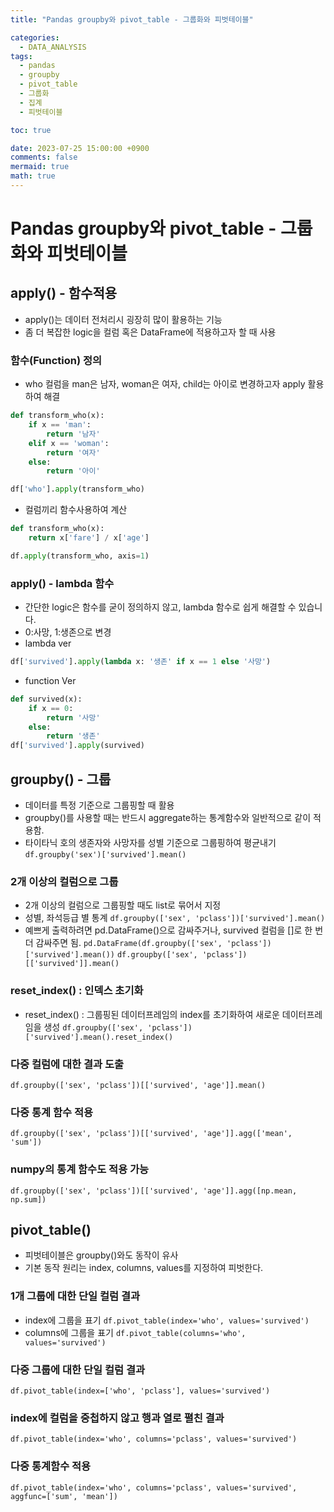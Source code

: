 ```yaml
---
title: "Pandas groupby와 pivot_table - 그룹화와 피벗테이블"

categories:
  - DATA_ANALYSIS
tags:
  - pandas
  - groupby
  - pivot_table
  - 그룹화
  - 집계
  - 피벗테이블

toc: true

date: 2023-07-25 15:00:00 +0900
comments: false
mermaid: true
math: true
---
```


# Pandas groupby와 pivot_table - 그룹화와 피벗테이블

## apply() - 함수적용
- apply()는 데이터 전처리시 굉장히 많이 활용하는 기능
- 좀 더 복잡한 logic을 컬럼 혹은 DataFrame에 적용하고자 할 때 사용

### 함수(Function) 정의
- who 컬럼을 man은 남자, woman은 여자, child는 아이로 변경하고자 apply 활용하여 해결
```python
def transform_who(x):
    if x == 'man':
        return '남자'
    elif x == 'woman':
        return '여자'
    else:
        return '아이'
```
```python
df['who'].apply(transform_who)
```
- 컬럼끼리 함수사용하여 계산
```python
def transform_who(x):
    return x['fare'] / x['age']
```
```python
df.apply(transform_who, axis=1)
```

### apply() - lambda 함수
- 간단한 logic은 함수를 굳이 정의하지 않고, lambda 함수로 쉽게 해결할 수 있습니다.
- 0:사망, 1:생존으로 변경
- lambda ver
```python
df['survived'].apply(lambda x: '생존' if x == 1 else '사망')
```
- function Ver
```python
def survived(x):
    if x == 0:
        return '사망'
    else:
        return '생존'
df['survived'].apply(survived)
```
## groupby() - 그룹
- 데이터를 특정 기준으로 그룹핑할 때 활용
- groupby()를 사용할 때는 반드시 aggregate하는 통계함수와 일반적으로 같이 적용함.
- 타이타닉 호의 생존자와 사망자를 성별 기준으로 그룹핑하여 평균내기
`df.groupby('sex')['survived'].mean()`

### 2개 이상의 컬럼으로 그룹
- 2개 이상의 컬럼으로 그룹핑할 때도 list로 묶어서 지정
- 성별, 좌석등급 별 통계
`df.groupby(['sex', 'pclass'])['survived'].mean()`
- 예쁘게 출력하려면 pd.DataFrame()으로 감싸주거나, survived 컬럼을 []로 한 번 더 감싸주면 됨.
`pd.DataFrame(df.groupby(['sex', 'pclass'])['survived'].mean())`
`df.groupby(['sex', 'pclass'])[['survived']].mean()`

### reset_index() : 인덱스 초기화
- reset_index() : 그룹핑된 데이터프레임의 index를 초기화하여 새로운 데이터프레임을 생성
`df.groupby(['sex', 'pclass'])['survived'].mean().reset_index()`

### 다중 컬럼에 대한 결과 도출
`df.groupby(['sex', 'pclass'])[['survived', 'age']].mean()`

### 다중 통계 함수 적용
`df.groupby(['sex', 'pclass'])[['survived', 'age']].agg(['mean', 'sum'])`

### numpy의 통계 함수도 적용 가능
`df.groupby(['sex', 'pclass'])[['survived', 'age']].agg([np.mean, np.sum])`

## pivot_table()
- 피벗테이블은 groupby()와도 동작이 유사
- 기본 동작 원리는 index, columns, values를 지정하여 피벗한다.
### 1개 그룹에 대한 단일 컬럼 결과
- index에 그룹을 표기
`df.pivot_table(index='who', values='survived')`
- columns에 그룹을 표기
`df.pivot_table(columns='who', values='survived')`

### 다중 그룹에 대한 단일 컬럼 결과
`df.pivot_table(index=['who', 'pclass'], values='survived')`

### index에 컬럼을 중첩하지 않고 행과 열로 펼친 결과
`df.pivot_table(index='who', columns='pclass', values='survived')`

### 다중 통계함수 적용
`df.pivot_table(index='who', columns='pclass', values='survived', aggfunc=['sum', 'mean'])`
